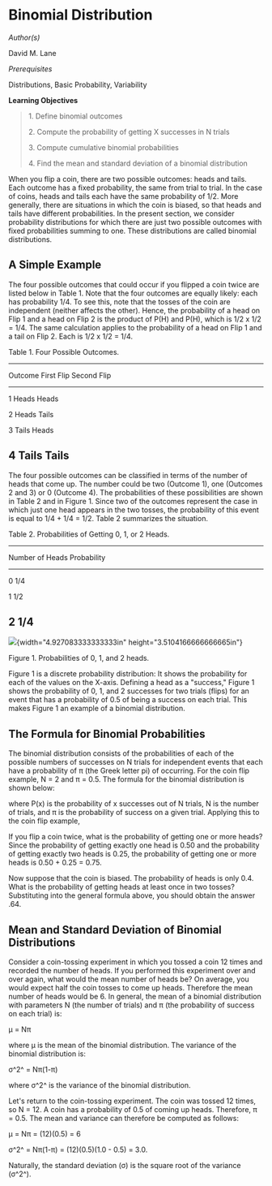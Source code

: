 # Binomial Distribution

*Author(s)*

David M. Lane

*Prerequisites*

Distributions, Basic Probability, Variability

**Learning Objectives**

> 1\. Define binomial outcomes
>
> 2\. Compute the probability of getting X successes in N trials
>
> 3\. Compute cumulative binomial probabilities
>
> 4\. Find the mean and standard deviation of a binomial distribution

When you flip a coin, there are two possible outcomes: heads and tails. Each outcome has a fixed probability, the same from trial to trial. In the case of coins, heads and tails each have the same probability of 1/2. More generally, there are situations in which the coin is biased, so that heads and tails have different probabilities. In the present section, we consider probability distributions for which there are just two possible outcomes with fixed probabilities summing to one. These distributions are called binomial distributions.

## A Simple Example

The four possible outcomes that could occur if you flipped a coin twice are listed below in Table 1. Note that the four outcomes are equally likely: each has probability 1/4. To see this, note that the tosses of the coin are independent (neither affects the other). Hence, the probability of a head on Flip 1 and a head on Flip 2 is the product of P(H) and P(H), which is 1/2 x 1/2 = 1/4. The same calculation applies to the probability of a head on Flip 1 and a tail on Flip 2. Each is 1/2 x 1/2 = 1/4.

Table 1. Four Possible Outcomes.

  -----------------------------------------------------------------------
  Outcome               First Flip            Second Flip
  --------------------- --------------------- ---------------------------
  1                     Heads                 Heads

  2                     Heads                 Tails

  3                     Tails                 Heads

  4                     Tails                 Tails
  -----------------------------------------------------------------------

The four possible outcomes can be classified in terms of the number of heads that come up. The number could be two (Outcome 1), one (Outcomes 2 and 3) or 0 (Outcome 4). The probabilities of these possibilities are shown in Table 2 and in Figure 1. Since two of the outcomes represent the case in which just one head appears in the two tosses, the probability of this event is equal to 1/4 + 1/4 = 1/2. Table 2 summarizes the situation.

Table 2. Probabilities of Getting 0, 1, or 2 Heads.

  -----------------------------------------------------------------------
  Number of Heads                            Probability
  ------------------------------------------ ----------------------------
  0                                          1/4

  1                                          1/2

  2                                          1/4
  -----------------------------------------------------------------------

![](images/media/image1.png){width="4.927083333333333in" height="3.5104166666666665in"}

Figure 1. Probabilities of 0, 1, and 2 heads.

Figure 1 is a discrete probability distribution: It shows the probability for each of the values on the X-axis. Defining a head as a \"success,\" Figure 1 shows the probability of 0, 1, and 2 successes for two trials (flips) for an event that has a probability of 0.5 of being a success on each trial. This makes Figure 1 an example of a binomial distribution.

## The Formula for Binomial Probabilities

The binomial distribution consists of the probabilities of each of the possible numbers of successes on N trials for independent events that each have a probability of π (the Greek letter pi) of occurring. For the coin flip example, N = 2 and π = 0.5. The formula for the binomial distribution is shown below:

where P(x) is the probability of x successes out of N trials, N is the number of trials, and π is the probability of success on a given trial. Applying this to the coin flip example,

If you flip a coin twice, what is the probability of getting one or more heads? Since the probability of getting exactly one head is 0.50 and the probability of getting exactly two heads is 0.25, the probability of getting one or more heads is 0.50 + 0.25 = 0.75.

Now suppose that the coin is biased. The probability of heads is only 0.4. What is the probability of getting heads at least once in two tosses? Substituting into the general formula above, you should obtain the answer .64.

## Mean and Standard Deviation of Binomial Distributions

Consider a coin-tossing experiment in which you tossed a coin 12 times and recorded the number of heads. If you performed this experiment over and over again, what would the mean number of heads be? On average, you would expect half the coin tosses to come up heads. Therefore the mean number of heads would be 6. In general, the mean of a binomial distribution with parameters N (the number of trials) and π (the probability of success on each trial) is:

μ = Nπ

where μ is the mean of the binomial distribution. The variance of the binomial distribution is:

σ^2^ = Nπ(1-π)

where σ^2^ is the variance of the binomial distribution.

Let\'s return to the coin-tossing experiment. The coin was tossed 12 times, so N = 12. A coin has a probability of 0.5 of coming up heads. Therefore, π = 0.5. The mean and variance can therefore be computed as follows:

μ = Nπ = (12)(0.5) = 6

σ^2^ = Nπ(1-π) = (12)(0.5)(1.0 - 0.5) = 3.0.

Naturally, the standard deviation (σ) is the square root of the variance (σ^2^).
